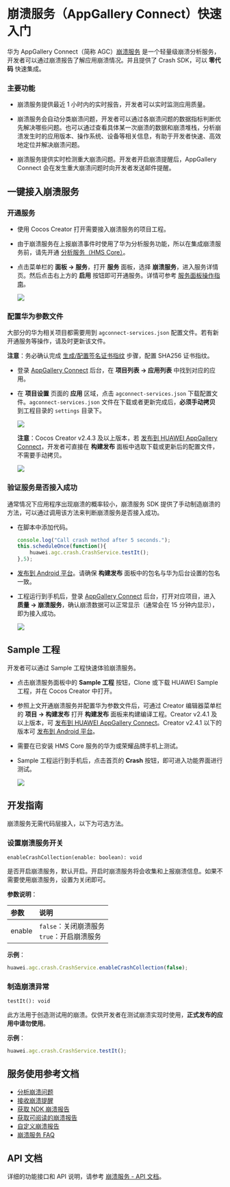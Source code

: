 # 崩溃服务（AppGallery Connect）快速入门

华为 AppGallery Connect（简称 AGC）[崩溃服务](https://developer.huawei.com/consumer/cn/doc/development/AppGallery-connect-Guides/agc-crash-introduction) 是一个轻量级崩溃分析服务，开发者可以通过崩溃报告了解应用崩溃情况。并且提供了 Crash SDK，可以 **零代码** 快速集成。

### 主要功能

- 崩溃服务提供最近 1 小时内的实时报告，开发者可以实时监测应用质量。

- 崩溃服务会自动分类崩溃问题，开发者可以通过各崩溃问题的数据指标判断优先解决哪些问题。也可以通过查看具体某一次崩溃的数据和崩溃堆栈，分析崩溃发生时的应用版本、操作系统、设备等相关信息，有助于开发者快速、高效地定位并解决崩溃问题。

- 崩溃服务提供实时检测重大崩溃问题。开发者开启崩溃提醒后，AppGallery Connect 会在发生重大崩溃问题时向开发者发送邮件提醒。

## 一键接入崩溃服务

### 开通服务

- 使用 Cocos Creator 打开需要接入崩溃服务的项目工程。

- 由于崩溃服务在上报崩溃事件时使用了华为分析服务功能，所以在集成崩溃服务前，请先开通 [分析服务（HMS Core）](./hms-analytics.md#%E5%BC%80%E9%80%9A%E6%9C%8D%E5%8A%A1)。

- 点击菜单栏的 **面板 -> 服务**，打开 **服务** 面板，选择 **崩溃服务**，进入服务详情页。然后点击右上方的 **启用** 按钮即可开通服务。详情可参考 [服务面板操作指南](./user-guide.md)。

  ![](agc-crash/crash-panel.png)

### 配置华为参数文件

大部分的华为相关项目都需要用到 `agconnect-services.json` 配置文件。若有新开通服务等操作，请及时更新该文件。

**注意**：务必确认完成 [生成/配置签名证书指纹](https://developer.huawei.com/consumer/cn/doc/development/HMSCore-Guides/config-agc-0000001050166285#ZH-CN_TOPIC_0000001054452903__section21591342135811) 步骤，配置 SHA256 证书指纹。

- 登录 [AppGallery Connect](https://developer.huawei.com/consumer/cn/service/josp/agc/index.html) 后台，在 **项目列表 -> 应用列表** 中找到对应的应用。

- 在 **项目设置** 页面的 **应用** 区域，点击 `agconnect-services.json` 下载配置文件。`agconnect-services.json` 文件在下载或者更新完成后，**必须手动拷贝** 到工程目录的 `settings` 目录下。

  ![](agc-crash/crash-configfile.png)

  **注意**：Cocos Creator v2.4.3 及以上版本，若 [发布到 HUAWEI AppGallery Connect](../publish/publish-huawei-agc.md)，开发者可直接在 **构建发布** 面板中选取下载或更新后的配置文件，不需要手动拷贝。

  ![](agc-crash/crash-agcfile.jpg)

### 验证服务是否接入成功

通常情况下应用程序出现崩溃的概率较小，崩溃服务 SDK 提供了手动制造崩溃的方法，可以通过调用该方法来判断崩溃服务是否接入成功。

- 在脚本中添加代码。

  ```js
  console.log("Call crash method after 5 seconds.");
  this.scheduleOnce(function(){
      huawei.agc.crash.CrashService.testIt();
  },5);
  ```

- [发布到 Android 平台](../publish/publish-native.md)。请确保 **构建发布** 面板中的包名与华为后台设置的包名一致。

- 工程运行到手机后，登录 [AppGallery Connect](https://developer.huawei.com/consumer/cn/service/josp/agc/index.html) 后台，打开对应项目，进入 **质量 -> 崩溃服务**，确认崩溃数据可以正常显示（通常会在 15 分钟内显示），即为接入成功。

  ![](agc-crash/crash-console.jpg)

## Sample 工程

开发者可以通过 Sample 工程快速体验崩溃服务。

- 点击崩溃服务面板中的 **Sample 工程** 按钮，Clone 或下载 HUAWEI Sample 工程，并在 Cocos Creator 中打开。

- 参照上文开通崩溃服务并配置华为参数文件后，可通过 Creator 编辑器菜单栏的 **项目 -> 构建发布** 打开 **构建发布** 面板来构建编译工程。Creator v2.4.1 及以上版本，可 [发布到 HUAWEI AppGallery Connect](../publish/publish-huawei-agc.md)。Creator v2.4.1 以下的版本可 [发布到 Android 平台](../publish/publish-native.md)。

- 需要在已安装 HMS Core 服务的华为或荣耀品牌手机上测试。

- Sample 工程运行到手机后，点击首页的 **Crash** 按钮，即可进入功能界面进行测试。

  ![](agc-crash/crash-sample.png)

## 开发指南

崩溃服务无需代码层接入，以下为可选方法。

### 设置崩溃服务开关

`enableCrashCollection(enable: boolean): void`

是否开启崩溃服务，默认开启。开启时崩溃服务将会收集和上报崩溃信息。如果不需要使用崩溃服务，设置为关闭即可。

**参数说明**：

| 参数 | 说明 |  
| :---------- | :------------- |  
|  enable    | `false`：关闭崩溃服务<br>`true`：开启崩溃服务 | 

**示例**：

```js
huawei.agc.crash.CrashService.enableCrashCollection(false);
```

### 制造崩溃异常

`testIt(): void`

此方法用于创造测试用的崩溃。仅供开发者在测试崩溃实现时使用，**正式发布的应用中请勿使用**。

**示例**：

```js
huawei.agc.crash.CrashService.testIt();
```

## 服务使用参考文档

- [分析崩溃问题](https://developer.huawei.com/consumer/cn/doc/development/AppGallery-connect-Guides/agc-crash-locate)
- [接收崩溃提醒](https://developer.huawei.com/consumer/cn/doc/development/AppGallery-connect-Guides/agc-crash-notice)
- [获取 NDK 崩溃报告](https://developer.huawei.com/consumer/cn/doc/development/AppGallery-connect-Guides/agc-crash-report)
- [获取可阅读的崩溃报告](https://developer.huawei.com/consumer/cn/doc/development/AppGallery-connect-Guides/agc-crash-mapping)
- [自定义崩溃报告](https://developer.huawei.com/consumer/cn/doc/development/AppGallery-connect-Guides/agc-crash-customreport)
- [崩溃服务 FAQ](https://developer.huawei.com/consumer/cn/doc/development/AppGallery-connect-Guides/agc-crash-faq)

## API 文档

详细的功能接口和 API 说明，请参考 [崩溃服务 - API 文档](https://docs.cocos.com/service/api/modules/huawei.agc.crash.html)。
